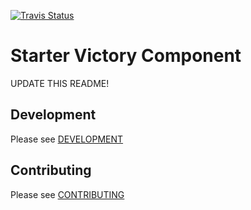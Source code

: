 [![Travis Status][trav_img]][trav_site]

Starter Victory Component
=========================

UPDATE THIS README!

## Development

Please see [DEVELOPMENT](DEVELOPMENT.md)

## Contributing

Please see [CONTRIBUTING](CONTRIBUTING.md)

[trav_img]: https://api.travis-ci.org/FormidableLabs/victory-component-boilerplate.svg
[trav_site]: https://travis-ci.org/FormidableLabs/victory-component-boilerplate


